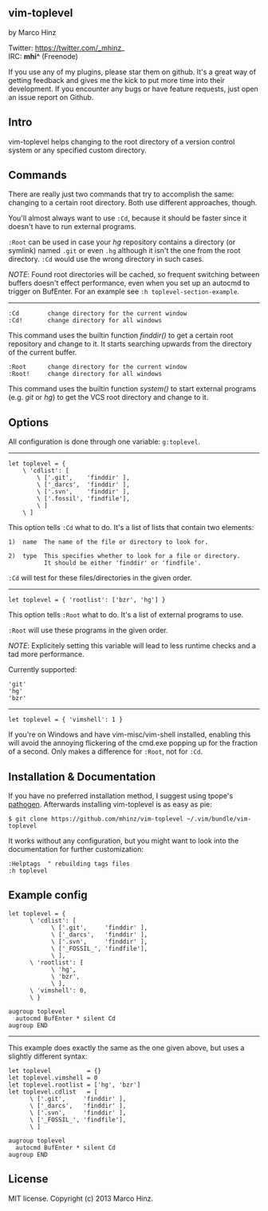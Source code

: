 vim-toplevel
------------

by Marco Hinz

Twitter: https://twitter.com/_mhinz_  
IRC: __mhi^__ (Freenode)

If you use any of my plugins, please star them on github. It's a great way of
getting feedback and gives me the kick to put more time into their development.
If you encounter any bugs or have feature requests, just open an issue report on
Github.

Intro
-----

vim-toplevel helps changing to the root directory of a version control system or
any specified custom directory.

Commands
--------

There are really just two commands that try to accomplish the same: changing to
a certain root directory. Both use different approaches, though.

You'll almost always want to use `:Cd`, because it should be faster since it
doesn't have to run external programs.

`:Root` can be used in case your _hg_ repository contains a directory (or
symlink) named `.git` or even `.hg` although it isn't the one from the root
directory. `:Cd` would use the wrong directory in such cases.

_NOTE_: Found root directories will be cached, so frequent switching between
buffers doesn't effect performance, even when you set up an autocmd to trigger
on BufEnter. For an example see `:h toplevel-section-example`.

---

```
:Cd        change directory for the current window
:Cd!       change directory for all windows
```

This command uses the builtin function _finddir()_ to get a certain root
repository and change to it. It starts searching upwards from the directory of
the current buffer.

```
:Root      change directory for the current window
:Root!     change directory for all windows
```

This command uses the builtin function _system()_ to start external programs
(e.g. _git_ or _hg_) to get the VCS root directory and change to it.

Options
-------

All configuration is done through one variable: `g:toplevel`.

---

```vim
let toplevel = {
    \ 'cdlist': [
        \ ['.git',    'finddir' ],
        \ ['_darcs',  'finddir' ],
        \ ['.svn',    'finddir' ],
        \ ['.fossil', 'findfile'],
        \ ]
    \ ]
```

This option tells `:Cd` what to do. It's a list of lists that contain two
elements:

```
1)  name  The name of the file or directory to look for.

2)  type  This specifies whether to look for a file or directory.
          It should be either 'finddir' or 'findfile'.
```

`:Cd` will test for these files/directories in the given order.

---

```vim
let toplevel = { 'rootlist': ['bzr', 'hg'] }
```

This option tells `:Root` what to do. It's a list of external programs to use.

`:Root` will use these programs in the given order.

_NOTE_: Explicitely setting this variable will lead to less runtime checks and a
tad more performance.

Currently supported:

```
'git'
'hg'
'bzr'
```

---

```vim
let toplevel = { 'vimshell': 1 }
```

If you're on Windows and have vim-misc/vim-shell installed, enabling this will
avoid the annoying flickering of the cmd.exe popping up for the fraction of a
second. Only makes a difference for `:Root`, not for `:Cd`.

Installation & Documentation
----------------------------

If you have no preferred installation method, I suggest using tpope's
[pathogen](https://github.com/tpope/vim-pathogen). Afterwards installing
vim-toplevel is as easy as pie:

    $ git clone https://github.com/mhinz/vim-toplevel ~/.vim/bundle/vim-toplevel

It works without any configuration, but you might want to look into the
documentation for further customization:

    :Helptags  " rebuilding tags files
    :h toplevel

Example config
--------------

```vim
let toplevel = {
      \ 'cdlist': [
            \ ['.git',     'finddir' ],
            \ ['_darcs',   'finddir' ],
            \ ['.svn',     'finddir' ],
            \ ['_FOSSIL_', 'findfile'],
            \ ],
      \ 'rootlist': [
            \ 'hg',
            \ 'bzr',
            \ ],
      \ 'vimshell': 0,
      \ }

augroup toplevel
  autocmd BufEnter * silent Cd
augroup END
```

---

This example does exactly the same as the one given above, but uses a slightly
different syntax:

```vim
let toplevel          = {}
let toplevel.vimshell = 0
let toplevel.rootlist = ['hg', 'bzr']
let toplevel.cdlist   = [
      \ ['.git',     'finddir' ],
      \ ['_darcs',   'finddir' ],
      \ ['.svn',     'finddir' ],
      \ ['_FOSSIL_', 'findfile'],
      \ ]

augroup toplevel
  autocmd BufEnter * silent Cd
augroup END
```

License
-------

MIT license. Copyright (c) 2013 Marco Hinz.
